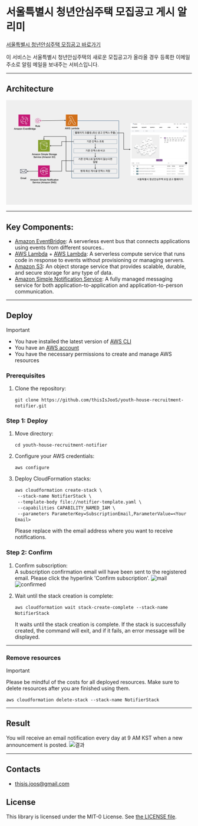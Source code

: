 # 서울특별시 청년안심주택 모집공고 게시 알리미
[서울특별시 청년안심주택 모집공고 바로가기](https://soco.seoul.go.kr/youth/bbs/BMSR00015/list.do?menuNo=400008)

이 서비스는 서울특별시 청년안심주택의 새로운 모집공고가 올라올 경우 등록한 이메일 주소로 알림 메일을 보내주는 서비스입니다.

---

## Architecture
![Architecture](./assets/architecture.jpg)

---

## Key Components:

- [Amazon EventBridge](https://aws.amazon.com/ko/eventbridge/): A serverless event bus that connects applications using events from different sources..
- [AWS Lambda](https://aws.amazon.com/ko/lambda//) + [AWS Lambda](https://aws.amazon.com/lambda/): A serverless compute service that runs code in response to events without provisioning or managing servers.
- [Amazon S3](https://aws.amazon.com/ko/s3//): An object storage service that provides scalable, durable, and secure storage for any type of data.
- [Amazon Simple Notification Service](https://aws.amazon.com/ko/sns/): A fully managed messaging service for both application-to-application and application-to-person communication.

---

## Deploy

> [!Important]
> - You have installed the latest version of [AWS CLI](https://docs.aws.amazon.com/cli/latest/userguide/cli-chap-welcome.html)
> - You have an [AWS account](https://aws.amazon.com/free/)
> - You have the necessary permissions to create and manage AWS resources


### Prerequisites

1. Clone the repository:
    ```
    git clone https://github.com/thisIsJooS/youth-house-recruitment-notifier.git
    ```

### Step 1: Deploy 

1. Move directory:
    ```
    cd youth-house-recruitment-notifier
   ```

2. Configure your AWS credentials:
    ```
    aws configure
    ```

3. Deploy CloudFormation stacks:
   ```
   aws cloudformation create-stack \
    --stack-name NotifierStack \
    --template-body file://notifier-template.yaml \
    --capabilities CAPABILITY_NAMED_IAM \
    --parameters ParameterKey=SubscriptionEmail,ParameterValue=<Your Email>
   ```
   Please replace <Your Email> with the email address where you want to receive notifications.


### Step 2: Confirm 
1. Confirm subscription:   
   A subscription confirmation email will have been sent to the registered email. Please click the hyperlink 'Confirm subscription'.
   ![mail](./assets/confirmation-mail.png)
   ![confirmed](./assets/subscription-confirmed.png)
   


2. Wait until the stack creation is complete:
   ```
   aws cloudformation wait stack-create-complete --stack-name NotifierStack
   ```
   It waits until the stack creation is complete. If the stack is successfully created, the command will exit, and if it fails, an error message will be displayed.

---
### Remove resources

> [!Important]
> Please be mindful of the costs for all deployed resources. Make sure to delete resources after you are finished using them.

```
aws cloudformation delete-stack --stack-name NotifierStack
```

--- 

## Result
You will receive an email notification every day at 9 AM KST when a new announcement is posted.
![결과](./assets/result.png)

---
## Contacts

- thisis.joos@gmail.com

## License

This library is licensed under the MIT-0 License. See [the LICENSE file](./LICENSE).